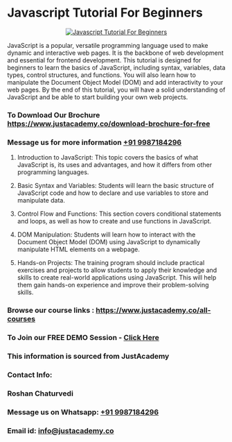 # Javascript Tutorial For Beginners

<p align="center">
  <a href="https://justacademy.co/course-detail/javascript-training">
    <img src="https://justacademy.co/storage2/course_image/1676636853_course_image.webp" alt="Javascript Tutorial For Beginners">
  </a>
</p>


JavaScript is a popular, versatile programming language used to make dynamic and interactive web pages. It is the backbone of web development and essential for frontend development. This tutorial is designed for beginners to learn the basics of JavaScript, including syntax, variables, data types, control structures, and functions. You will also learn how to manipulate the Document Object Model (DOM) and add interactivity to your web pages. By the end of this tutorial, you will have a solid understanding of JavaScript and be able to start building your own web projects.
### To Download Our Brochure https://www.justacademy.co/download-brochure-for-free
### Message us for more information [+91 9987184296](https://api.whatsapp.com/send?phone=919987184296)
1) Introduction to JavaScript: This topic covers the basics of what JavaScript is, its uses and advantages, and how it differs from other programming languages.

2) Basic Syntax and Variables: Students will learn the basic structure of JavaScript code and how to declare and use variables to store and manipulate data.

3) Control Flow and Functions: This section covers conditional statements and loops, as well as how to create and use functions in JavaScript.

4) DOM Manipulation: Students will learn how to interact with the Document Object Model (DOM) using JavaScript to dynamically manipulate HTML elements on a webpage.

5) Hands-on Projects: The training program should include practical exercises and projects to allow students to apply their knowledge and skills to create real-world applications using JavaScript. This will help them gain hands-on experience and improve their problem-solving skills.

### Browse our course links : https://www.justacademy.co/all-courses 
### To Join our FREE DEMO Session - [Click Here](https://www.justacademy.co/register-for-course-demo)


### This information is sourced from JustAcademy
### Contact Info:
### Roshan Chaturvedi
### Message us on Whatsapp: [+91 9987184296](https://api.whatsapp.com/send?phone=919987184296)
### Email id: [info@justacademy.co](mailto:info@justacademy.co)
                    